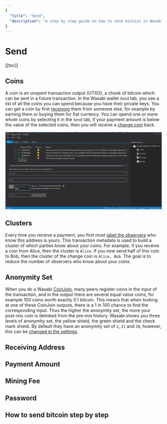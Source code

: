 ```yaml
---
{
  "title": "Send",
  "description": "A step by step guide on how to send bitcoin in Wasabi. This is the Wasabi documentation, an archive of knowledge about the open-source, non-custodial and privacy-focused Bitcoin wallet for desktop."
}
---
```


# Send

[[toc]]

## Coins

A coin is an unspent transaction output (UTXO), a chunk of bitcoin which can be sent in a future transaction.
In the Wasabi wallet `Send` tab, you see a list of all the coins you can spend because you have their private keys.
You can get a coin by first [receiving](/using-wasabi/Receive.md) them from someone else, for example by earning them or buying them for fiat currency.
You can spend one or more whole coins by selecting it in the `Send` tab, if your payment amount is below the value of the selected coins, then you will receive a [change coin](/using-wasabi/Change.md) back.

![](/Send.png)

## Clusters

Every time you receive a payment, you first must [label the observers](/using-wasabi/Receive.md#the-importance-of-labeling) who know this address is yours.
This transaction metadata is used to build a cluster of which parties know about your coins.
For example, if you receive a coin from Alice, then the cluster is `Alice`. 
If you now send half of this coin to Bob, then the cluster of the change coin is `Alice, Bob`.
The goal is to reduce the number of observers who know about your coins.

## Anonymity Set

When you do a Wasabi [CoinJoin](/using-wasabi/CoinJoin.md), many peers register coins in the input of the transaction, and in the output there are several equal value coins, for example 100 coins worth exactly 0.1 bitcoin.
This means that when looking at one of these CoinJoin outputs, there is a 1 in 100 chance to find the corresponding input.
Thus the higher the anonymity set, the more your post-mix coin is delinked from the pre-mix history.
Wasabi shows you three levels of anonymity set, the yellow shield, the green shield and the check mark shield.
By default they have an anonymity set of `2`, `21` and `50`, however, this can be [changed in the settings](/FAQ/FAQ-UseWasabi.md#how-can-i-change-the-anonset-target).

## Receiving Address

## Payment Amount

## Mining Fee

## Password

## How to send bitcoin step by step
